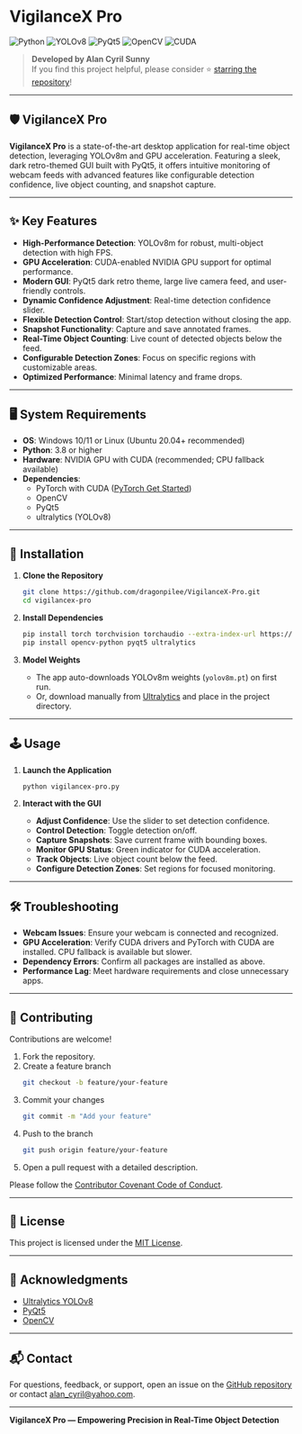 # VigilanceX Pro

![Python](https://img.shields.io/badge/Language-Python-blue)
![YOLOv8](https://img.shields.io/badge/Detection-YOLOv8m-yellow)
![PyQt5](https://img.shields.io/badge/GUI-PyQt5-purple)
![OpenCV](https://img.shields.io/badge/Computer_Vision-OpenCV-red)
![CUDA](https://img.shields.io/badge/GPU-Acceleration-green)

> **Developed by Alan Cyril Sunny**  
> If you find this project helpful, please consider ⭐ [starring the repository](https://github.com/dragonpilee/VigilanceX-Pro)!

---

## 🛡️ VigilanceX Pro

**VigilanceX Pro** is a state-of-the-art desktop application for real-time object detection, leveraging YOLOv8m and GPU acceleration. Featuring a sleek, dark retro-themed GUI built with PyQt5, it offers intuitive monitoring of webcam feeds with advanced features like configurable detection confidence, live object counting, and snapshot capture.

---

## ✨ Key Features

- **High-Performance Detection**: YOLOv8m for robust, multi-object detection with high FPS.
- **GPU Acceleration**: CUDA-enabled NVIDIA GPU support for optimal performance.
- **Modern GUI**: PyQt5 dark retro theme, large live camera feed, and user-friendly controls.
- **Dynamic Confidence Adjustment**: Real-time detection confidence slider.
- **Flexible Detection Control**: Start/stop detection without closing the app.
- **Snapshot Functionality**: Capture and save annotated frames.
- **Real-Time Object Counting**: Live count of detected objects below the feed.
- **Configurable Detection Zones**: Focus on specific regions with customizable areas.
- **Optimized Performance**: Minimal latency and frame drops.

---

## 🖥️ System Requirements

- **OS**: Windows 10/11 or Linux (Ubuntu 20.04+ recommended)
- **Python**: 3.8 or higher
- **Hardware**: NVIDIA GPU with CUDA (recommended; CPU fallback available)
- **Dependencies**:
  - PyTorch with CUDA ([PyTorch Get Started](https://pytorch.org/get-started/locally/))
  - OpenCV
  - PyQt5
  - ultralytics (YOLOv8)

---

## 🚀 Installation

1. **Clone the Repository**
   ```bash
   git clone https://github.com/dragonpilee/VigilanceX-Pro.git
   cd vigilancex-pro
   ```

2. **Install Dependencies**
   ```bash
   pip install torch torchvision torchaudio --extra-index-url https://download.pytorch.org/whl/cu117
   pip install opencv-python pyqt5 ultralytics
   ```

3. **Model Weights**
   - The app auto-downloads YOLOv8m weights (`yolov8m.pt`) on first run.
   - Or, download manually from [Ultralytics](https://github.com/ultralytics/ultralytics) and place in the project directory.

---

## 🕹️ Usage

1. **Launch the Application**
   ```bash
   python vigilancex-pro.py
   ```

2. **Interact with the GUI**
   - **Adjust Confidence**: Use the slider to set detection confidence.
   - **Control Detection**: Toggle detection on/off.
   - **Capture Snapshots**: Save current frame with bounding boxes.
   - **Monitor GPU Status**: Green indicator for CUDA acceleration.
   - **Track Objects**: Live object count below the feed.
   - **Configure Detection Zones**: Set regions for focused monitoring.

---

## 🛠️ Troubleshooting

- **Webcam Issues**: Ensure your webcam is connected and recognized.
- **GPU Acceleration**: Verify CUDA drivers and PyTorch with CUDA are installed. CPU fallback is available but slower.
- **Dependency Errors**: Confirm all packages are installed as above.
- **Performance Lag**: Meet hardware requirements and close unnecessary apps.

---

## 🤝 Contributing

Contributions are welcome!

1. Fork the repository.
2. Create a feature branch  
   ```bash
   git checkout -b feature/your-feature
   ```
3. Commit your changes  
   ```bash
   git commit -m "Add your feature"
   ```
4. Push to the branch  
   ```bash
   git push origin feature/your-feature
   ```
5. Open a pull request with a detailed description.

Please follow the [Contributor Covenant Code of Conduct](https://www.contributor-covenant.org/).

---

## 📄 License

This project is licensed under the [MIT License](LICENSE).

---

## 🙏 Acknowledgments

- [Ultralytics YOLOv8](https://github.com/ultralytics/ultralytics)
- [PyQt5](https://www.riverbankcomputing.com/software/pyqt/)
- [OpenCV](https://opencv.org/)

---

## 📬 Contact

For questions, feedback, or support, open an issue on the [GitHub repository](https://github.com/dragonpilee/VigilanceX-Pro) or contact <alan_cyril@yahoo.com>.

---

**VigilanceX Pro — Empowering Precision in Real-Time Object Detection**
